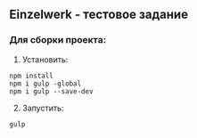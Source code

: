 ## Einzelwerk - тестовое задание


### Для сборки проекта:
1. Установить:
```shell
npm install
npm i gulp -global
npm i gulp --save-dev
```
2. Запустить:
```shell
gulp
```